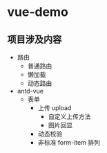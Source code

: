 # vue-demo

## 项目涉及内容

- 路由
  - 普通路由
  - 懒加载
  - 动态路由
- antd-vue
  - 表单
    - 上传 upload
      - 自定义上传方法
      - 图片回显
    - 动态校验
    - 非标准 form-item 排列
